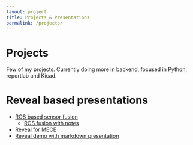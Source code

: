 ```yaml
---
layout: project
title: Projects & Presentations
permalink: /projects/
---
```


# Projects
Few of my projects. Currently doing more in backend, focused in Python, reportlab and Kicad.

# Reveal based presentations
* [ROS based sensor fusion](https://matt-chv.github.io/embedded-analog-intelligence/reveal/matt_eai_ros_fusion.html)
    * [ROS fusion with notes](https://matt-chv.github.io/embedded-analog-intelligence/reveal/matt_eai_ros_fusion.html?notes)
* [Reveal for MECE](https://matt-chv.github.io/embedded-analog-intelligence/reveal/Reveal_Mece_Pyramid.html)
* [Reveal demo with markdown presentation](https://matt-chv.github.io/embedded-analog-intelligence/reveal/demo_md.html)
